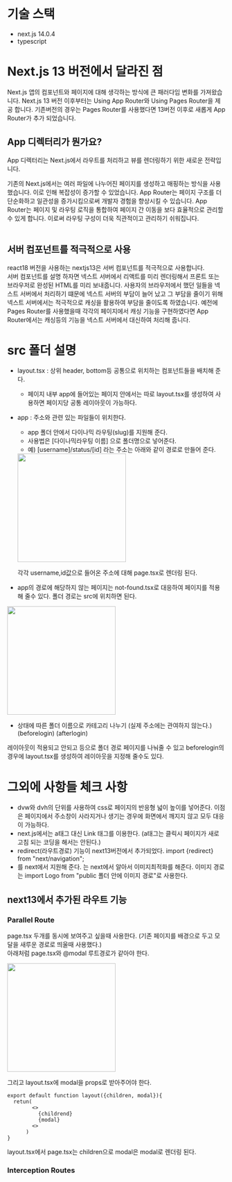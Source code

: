 # 기술 스택
- next.js 14.0.4
- typescript

# Next.js 13 버전에서 달라진 점

Next.js 앱의 컴포넌트와 페이지에 대해 생각하는 방식에 큰 패러다임 변화를 가져왔습니다. 
Next.js 13 버전 이후부터는 Using App Router와 Using Pages Router을 제공 합니다.
기존버전의 경우는 Pages Router를 사용했다면 13버전 이후로 새롭게 App Router가 추가 되었습니다.

## App 디렉터리가 뭔가요? </br>
App 디렉터리는 Next.js에서 라우트를 처리하고 뷰를 렌더링하기 위한 새로운 전략입니다. 

기존의 Next.js에서는 여러 파일에 나누어진 페이지를 생성하고 매핑하는 방식을 사용했습니다. 이로 인해 복잡성이 증가할 수 있었습니다. App Router는 페이지 구조를 더 단순화하고 일관성을 증가시킴으로써 개발자 경험을 향상시킬 수 있습니다.
App Router는 페이지 및 라우팅 로직을 통합하여 페이지 간 이동을 보다 효율적으로 관리할 수 있게 합니다. 이로써 라우팅 구성이 더욱 직관적이고 관리하기 쉬워집니다.</br></br>

## 서버 컴포넌트를 적극적으로 사용
react18 버전을 사용하는 nextjs13은 서버 컴포넌트를 적극적으로 사용합니다. </br>
서버 컴포넌트를 설명 하자면 넥스트 서버에서 리액트를 미리 렌더링해서 프론트 또는 브라우저로 완성된 HTML를 미리 보내줍니다. 사용자의 브라우저에서 했던 일들을 넥스트 서버에서 처리하기 떄문에 넥스트 서버의 부담이 늘어 났고 그 부담을 줄이기 위해 넥스트 서버에서는 적극적으로 캐싱을 활용하여 부담을 줄이도록 하였습니다. 예전에 Pages Router를 사용했을때 각각의 페이지에서 캐싱 기능을 구현하였다면 App Router에서는 캐싱등의 기능을 넥스트 서버에서 대신하여 처리해 줍니다.



# src 폴더 설명
- layout.tsx : 상위 header, bottom등 공통으로 위치하는 컴포넌트들을 배치해 준다.
  - 페이지 내부 app에 들어있는 페이지 안에서는 따로 layout.tsx를 생성하여 사용하면 페이지당 공통 레이아웃이 가능하다.
- app : 주소와 관련 있는 파일들이 위치한다.
  - app 폴더 안에서 다이나믹 라우팅(slug)를 지원해 준다. </br>
  - 사용법은 [다이나믹라우팅 이름] 으로 폴더명으로 넣어준다.
  - 예) [username]/status/[id] 라는 주소는 아래와 같이 경로로 만들어 준다.
 
  <img src="https://private-user-images.githubusercontent.com/138950568/289009775-b414bbc8-b79e-4af5-8e3a-79034ff0857d.png?jwt=eyJhbGciOiJIUzI1NiIsInR5cCI6IkpXVCJ9.eyJpc3MiOiJnaXRodWIuY29tIiwiYXVkIjoicmF3LmdpdGh1YnVzZXJjb250ZW50LmNvbSIsImtleSI6ImtleTEiLCJleHAiOjE3MDIwMjQzMjMsIm5iZiI6MTcwMjAyNDAyMywicGF0aCI6Ii8xMzg5NTA1NjgvMjg5MDA5Nzc1LWI0MTRiYmM4LWI3OWUtNGFmNS04ZTNhLTc5MDM0ZmYwODU3ZC5wbmc_WC1BbXotQWxnb3JpdGhtPUFXUzQtSE1BQy1TSEEyNTYmWC1BbXotQ3JlZGVudGlhbD1BS0lBSVdOSllBWDRDU1ZFSDUzQSUyRjIwMjMxMjA4JTJGdXMtZWFzdC0xJTJGczMlMkZhd3M0X3JlcXVlc3QmWC1BbXotRGF0ZT0yMDIzMTIwOFQwODI3MDNaJlgtQW16LUV4cGlyZXM9MzAwJlgtQW16LVNpZ25hdHVyZT0xZTA3ZWU4YWE4ZDU1ZDM5Mzc4NjYxNzE2Mjc2ZmJmZGUyZDQxZjVjYmM4NjNlOWJjM2ZjNmIwYWJjYjFkNTQ4JlgtQW16LVNpZ25lZEhlYWRlcnM9aG9zdCZhY3Rvcl9pZD0wJmtleV9pZD0wJnJlcG9faWQ9MCJ9.v97zMcv6pKhDD7XlhSNP3jHYdFYDm4dnYJucR0mdPuw" width="250px" height="auto"/>

  각각 username,id값으로 들어온 주소에 대해 page.tsx로 렌더링 된다.

- app의 경로에 해당하지 않는 페이지는 not-found.tsx로 대응하여 페이지를 적용해 줄수 있다. 폴더 경로는 src에 위치하면 된다. 

<img src="https://private-user-images.githubusercontent.com/138950568/289059983-b0147a5f-eb00-4821-90ed-cc692a397a98.png?jwt=eyJhbGciOiJIUzI1NiIsInR5cCI6IkpXVCJ9.eyJpc3MiOiJnaXRodWIuY29tIiwiYXVkIjoicmF3LmdpdGh1YnVzZXJjb250ZW50LmNvbSIsImtleSI6ImtleTEiLCJleHAiOjE3MDIwMzcyMjcsIm5iZiI6MTcwMjAzNjkyNywicGF0aCI6Ii8xMzg5NTA1NjgvMjg5MDU5OTgzLWIwMTQ3YTVmLWViMDAtNDgyMS05MGVkLWNjNjkyYTM5N2E5OC5wbmc_WC1BbXotQWxnb3JpdGhtPUFXUzQtSE1BQy1TSEEyNTYmWC1BbXotQ3JlZGVudGlhbD1BS0lBSVdOSllBWDRDU1ZFSDUzQSUyRjIwMjMxMjA4JTJGdXMtZWFzdC0xJTJGczMlMkZhd3M0X3JlcXVlc3QmWC1BbXotRGF0ZT0yMDIzMTIwOFQxMjAyMDdaJlgtQW16LUV4cGlyZXM9MzAwJlgtQW16LVNpZ25hdHVyZT02MmY4NmI5YzhmMDRlZjAxMjNkMzNiNTAwYzZiYmZmNGQwNjMwODdlNjJiM2VlNWY2ZmQxMGFiZTM1M2U4ZjBlJlgtQW16LVNpZ25lZEhlYWRlcnM9aG9zdCZhY3Rvcl9pZD0wJmtleV9pZD0wJnJlcG9faWQ9MCJ9.JBbmizzo9jKisRvmjbEIM8Gna740yf8thYRmmODuDLo" width="250px" height="auto"/>

- 상태에 따른 폴더 이름으로 카테고리 나누기
(실제 주소에는 관여하지 않는다.)
(beforelogin)
(afterlogin)

레이아웃이 적용되고 안되고 등으로 폴더 경로 페이지를 나눠줄 수 있고 
beforelogin의 경우에 layout.tsx를 생성하여 레이아웃을 지정해 줄수도 있다.


# 그외에 사항들 체크 사항

- dvw와 dvh의 단위를 사용하여 css로 페이지의 반응형 넓이 높이를 넣어준다. 이점은 페이지에서 주소창이 사라지거나 생기는 경우에 화면에서 깨지지 않고 모두 대응이 가능하다.
- next.js에서는 a태그 대신 Link 태그를 이용한다. (a태그는 클릭시 페이지가 새로 고침 되는 코딩을 해서는 안된다.)
- redirect(라우트경로) 기능이 next13버전에서 추가되었다. import {redirect} from "next/navigation";
- <Image/>를 next에서 지원해 준다. <Image/>는 next에서 알아서 이미지최적화를 해준다. 이미지 경로는 import Logo from "public 폴더 안에 이미지 경로"로 사용한다.

## next13에서 추가된 라우트 기능
### Parallel Route <br/>
  page.tsx 두개를 동시에 보여주고 싶을때 사용한다. (기존 페이지를 배경으로 두고 모달을 새루운 경로로 띄울때 사용했다.) <br/>
  아래처럼 page.tsx와 @modal 루트경로가 같아야 한다. <br/>
  
  <img src="https://private-user-images.githubusercontent.com/138950568/289069489-b429257e-17e4-446f-93b4-6857e8ccb62e.png?jwt=eyJhbGciOiJIUzI1NiIsInR5cCI6IkpXVCJ9.eyJpc3MiOiJnaXRodWIuY29tIiwiYXVkIjoicmF3LmdpdGh1YnVzZXJjb250ZW50LmNvbSIsImtleSI6ImtleTEiLCJleHAiOjE3MDIwMzk2NzAsIm5iZiI6MTcwMjAzOTM3MCwicGF0aCI6Ii8xMzg5NTA1NjgvMjg5MDY5NDg5LWI0MjkyNTdlLTE3ZTQtNDQ2Zi05M2I0LTY4NTdlOGNjYjYyZS5wbmc_WC1BbXotQWxnb3JpdGhtPUFXUzQtSE1BQy1TSEEyNTYmWC1BbXotQ3JlZGVudGlhbD1BS0lBSVdOSllBWDRDU1ZFSDUzQSUyRjIwMjMxMjA4JTJGdXMtZWFzdC0xJTJGczMlMkZhd3M0X3JlcXVlc3QmWC1BbXotRGF0ZT0yMDIzMTIwOFQxMjQyNTBaJlgtQW16LUV4cGlyZXM9MzAwJlgtQW16LVNpZ25hdHVyZT1iYTUzYjE4NzE2YTFkYWMwZDM4MTQzZWJkYzU3Zjk5MmY4YWEwMjA5OGFkOWQyNjU3N2MzZWEyMmE0MTZmNDUxJlgtQW16LVNpZ25lZEhlYWRlcnM9aG9zdCZhY3Rvcl9pZD0wJmtleV9pZD0wJnJlcG9faWQ9MCJ9.GDVS1Md9MrEl-P1lmhW9ARtDQP4QWD4a1VmXM0HTDkY" width="250px" height="auto"/>
  
  그리고 layout.tsx에 modal을 props로 받아주어야 한다.
  
  ```shell
  export default function layout({children, modal}){
    retun(
          <>
            {childrend}
            {modal}
          <>
        )
  }
```
layout.tsx에서 page.tsx는 children으로 modal은 modal로 렌더링 된다.


### Interception Routes <br/>


